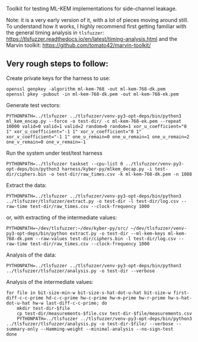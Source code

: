 Toolkit for testing ML-KEM implementations for side-channel leakage.

Note: it is a very early version of it, with a lot of pieces moving around still.
To understand how it works, I highly recommend first getting familiar with the
general timing analysis in `tlsfuzzer`:
https://tlsfuzzer.readthedocs.io/en/latest/timing-analysis.html
and the Marvin toolkit:
https://github.com/tomato42/marvin-toolkit/

Very rough steps to follow:
----------------

Create private keys for the harness to use:
```
openssl genpkey -algorithm ml-kem-768 -out ml-kem-768-dk.pem
openssl pkey -pubout -in ml-kem-768-dk.pem -out ml-kem-768-ek.pem
```
Generate test vectors:
```
PYTHONPATH=../tlsfuzzer ../tlsfuzzer/venv-py3-opt-deps/bin/python3 ml_kem_encap.py --force -o test-dir/ -c ml-kem-768-ek.pem --repeat 10000 valid=0 valid=1 valid=2 random=0 random=1 xor_u_coefficient="0 1" xor_u_coefficient="-1 1" xor_v_coefficient="0 1" xor_v_coefficient="-1 1" one_u_remain=0 one_u_remain=1 one_u_remain=2 one_v_remain=0 one_v_remain=-1
```
Run the system under test/test harness
```
PYTHONPATH=../tlsfuzzer taskset --cpu-list 0 ../tlsfuzzer/venv-py3-opt-deps/bin/python3 harness/kyber-py/mlkem_decap.py -i test-dir/ciphers.bin -o test-dir/raw_times.csv -k ml-kem-768-dk.pem -n 1088
```
Extract the data:
```
PYTHONPATH=../tlsfuzzer ../tlsfuzzer/venv-py3-opt-deps/bin/python3 ../tlsfuzzer/tlsfuzzer/extract.py -o test-dir -l test-dir/log.csv --raw-time test-dir/raw_times.csv --clock-frequency 1000
```
or, with extracting of the intermediate values:
```
PYTHONPATH=~/dev/tlsfuzzer:~/dev/kyber-py/src/ ~/dev/tlsfuzzer/venv-py3-opt-deps/bin/python extract.py -o test-dir --ml-kem-keys ml-kem-768-dk.pem --raw-values test-dir/ciphers.bin -l test-dir/log.csv --raw-time test-dir/raw_times.csv --clock-frequency 1000
```

Analysis of the data:
```
PYTHONPATH=../tlsfuzzer ../tlsfuzzer/venv-py3-opt-deps/bin/python3 ../tlsfuzzer/tlsfuzzer/analysis.py -o test-dir --verbose
```

Analysis of the intermediate values:
```
for file in bit-size-min-w bit-size-s-hat-dot-u-hat bit-size-w first-diff-c-c-prime hd-c-c-prime hw-c-prime hw-m-prime hw-r-prime hw-s-hat-dot-u-hat hw-w last-diff-c-c-prime; do
    mkdir test-dir-$file
    cp test-dir/measurements-$file.csv test-dir-$file/measurements.csv
    PYTHONPATH=../tlsfuzzer ../tlsfuzzer/venv-py3-opt-deps/bin/python3 ../tlsfuzzer/tlsfuzzer/analysis.py -o test-dir-$file/ --verbose --summary-only --Hamming-weight --minimal-analysis --no-sign-test 
done
```
